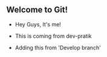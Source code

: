 ## Welcome to Git!

- Hey Guys, It's me!

- This is coming from dev-pratik
- Adding this from 'Develop branch'